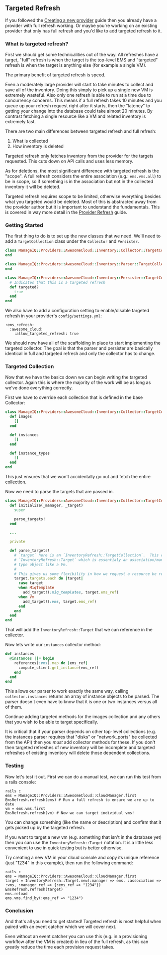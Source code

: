 ## Targeted Refresh

If you followed the [Creating a new provider](writing_a_new_provider.md) guide then you already have a provider with full refresh working.  Or maybe you're working on an existing provider that only has full refresh and you'd like to add targeted refresh to it.

### What is targeted refresh?

First we should get some technicalities out of the way.  All refreshes have a target, "full" refresh is when the target is the top-level EMS and "targeted" refresh is when the target is anything else (for example a single VM).

The primary benefit of targeted refresh is speed.

Even a moderately large provider will start to take minutes to collect and save all of the inventory.  Doing this simply to pick up a single new VM is extremely wasteful.  Also only one refresh is able to run at a time due to concurrency concerns.  This means if a full refresh takes 10 minutes and you queue up your refresh request right after it starts, then the "latency" to getting your change into the database could take almost 20 minutes.  By contrast fetching a single resource like a VM and related inventory is extremely fast.

There are two main differences between targeted refresh and full refresh:

1. What is collected
2. How inventory is deleted

Targeted refresh only fetches inventory from the provider for the targets requested.  This cuts down on API calls and uses less memory.

As for deletions, the most significant difference with targeted refresh is the "scope".  A full refresh considers the entire association (e.g.: `ems.vms.all`) to be in scope, so if something is in the association but not in the collected inventory it will be deleted.

Targeted refresh requires scope to be limited, otherwise everything besides what you targeted would be deleted.  Most of this is abstracted away from the provider author but it is important to understand the fundamentals.  This is covered in way more detail in the [Provider Refresh](refresh.md) guide.

### Getting Started

The first thing to do is to set up the new classes that we need.  We'll need to add a `TargetCollection` class under the `Collector` and `Persister`.

```ruby
class ManageIQ::Providers::AwesomeCloud::Inventory::Collector::TargetCollection < ManageIQ::Providers::AwesomeCloud::Inventory::Collector
end
```

```ruby
class ManageIQ::Providers::AwesomeCloud::Inventory::Parser::TargetCollection < ManageIQ::Providers::AwesomeCloud::Inventory::Parser
end
```

```ruby
class ManageIQ::Providers::AwesomeCloud::Inventory::Persister::TargetCollection < ManageIQ::Providers::AwesomeCloud::Inventory::Persister
  # Indicates that this is a targeted refresh
  def targeted?
    true
  end
end
```

We also have to add a configuration setting to enable/disable targeted refresh in your provider's `config/settings.yml`:
```
:ems_refresh:
  :awesome_cloud:
    :allow_targeted_refresh: true
```

We should now have all of the scaffolding in place to start implementing the targeted collector.  The goal is that the parser and persister are basically identical in full and targeted refresh and only the collector has to change.

### Targeted Collection

Now that we have the basics down we can begin writing the targeted collector.  Again this is where the majority of the work will be as long as we've done everything correctly.

First we have to override each collection that is defined in the base Collector:

```ruby
class ManageIQ::Providers::AwesomeCloud::Inventory::Collector::TargetCollection < ManageIQ::Providers::AwesomeCloud::Inventory::Collector
  def images
    []
  end

  def instances
    []
  end

  def instance_types
    []
  end
end
```

This just ensures that we won't accidentally go out and fetch the entire collection.

Now we need to parse the targets that are passed in.

```ruby
class ManageIQ::Providers::AwesomeCloud::Inventory::Collector::TargetCollection < ManageIQ::Providers::AwesomeCloud::Inventory::Collector
  def initialize(_manager, _target)
    super

    parse_targets!
  end

  ...

  private

  def parse_targets!
    # `target` here is an `InventoryRefresh::TargetCollection`.  This contains two types of targets,
    # `InventoryRefresh::Target` which is essentialy an association/manager_ref pair, or an ActiveRecord::Base
    # type object like a Vm.
    #
    # This gives us some flexibility in how we request a resource be refreshed.
    target.targets.each do |target|
      case target
      when MiqTemplate
        add_target!(:miq_templates, target.ems_ref)
      when Vm
        add_target!(:vms, target.ems_ref)
      end
    end
  end
end
```

That will add the `InventoryRefresh::Target` that we can reference in the collector.

Now lets write our `instances` collector method:
```ruby
def instances
  @instances ||= begin
    references(:vms).map do |ems_ref|
      compute_client.get_instance(ems_ref)
    end
  end
end
```

This allows our parser to work exactly the same way, calling `collector.instances` returns an array of instance objects to be parsed.  The parser doesn't even have to know that it is one or two instances versus all of them.

Continue adding targeted methods for the images collection and any others that you wish to be able to target specifically.

It is critical that if your parser depends on other top-level collections (e.g. the instances parser requires that "disks" or "network_ports" be collected from the API) then you _must_ add collector methods for these.  If you don't then targeted refreshes of new inventory will be incomplete and targeted refreshes of existing inventory will delete those dependent collections.

### Testing

Now let's test it out.  First we can do a manual test, we can run this test from a rails console:
```
rails c
ems = ManageIQ::Providers::AwesomeCloud::CloudManager.first
EmsRefresh.refresh(ems) # Run a full refresh to ensure we are up to date
vm = ems.vms.first
EmsRefresh.refresh(vm) # Now we can target individual vms!
```

You can change something (like the name or description) and confirm that it gets picked up by the targeted refresh.

If you want to target a new vm (e.g. something that isn't in the database yet) then you can use the `InventoryRefresh::Target` notation.  It is a little less convenient to use in quick testing but is better otherwise.

Try creating a new VM in your cloud console and copy its unique reference (just "1234" in this example), then run the following command:
```
rails c
ems = ManageIQ::Providers::AwesomeCloud::CloudManager.first
target = InventoryRefresh::Target.new(:manager => ems, :association => :vms, :manager_ref => {:ems_ref => "1234"})
EmsRefresh.refresh(target)
ems.reload
ems.vms.find_by(:ems_ref => "1234")
```

### Conclusion

And that's all you need to get started!  Targeted refresh is most helpful when paired with an event catcher which we will cover next.

Even without an event catcher you can use this (e.g. in a provisioning workflow after the VM is created) in lieu of the full refresh, as this can greatly reduce the time each provision request takes.
